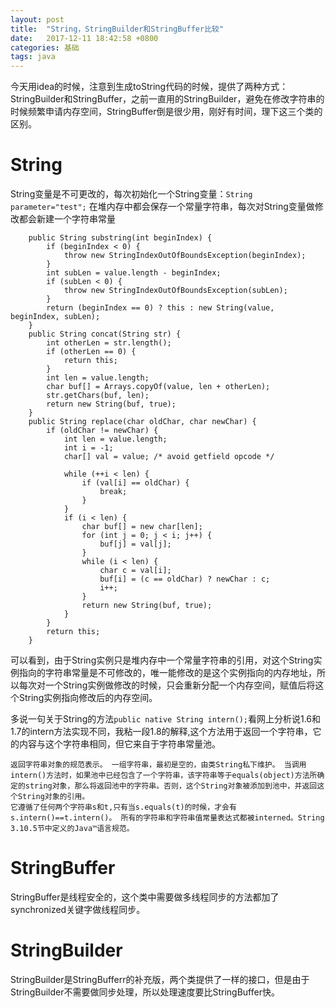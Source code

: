 ```yaml
---
layout: post
title:  "String，StringBuilder和StringBuffer比较"
date:   2017-12-11 18:42:58 +0800
categories: 基础
tags: java
---
```


今天用idea的时候，注意到生成toString代码的时候，提供了两种方式：StringBuilder和StringBuffer，之前一直用的StringBuilder，避免在修改字符串的时候频繁申请内存空间，StringBuffer倒是很少用，刚好有时间，理下这三个类的区别。

# String
String变量是不可更改的，每次初始化一个String变量：`String parameter="test";` 在堆内存中都会保存一个常量字符串，每次对String变量做修改都会新建一个字符串常量

~~~
    public String substring(int beginIndex) {
        if (beginIndex < 0) {
            throw new StringIndexOutOfBoundsException(beginIndex);
        }
        int subLen = value.length - beginIndex;
        if (subLen < 0) {
            throw new StringIndexOutOfBoundsException(subLen);
        }
        return (beginIndex == 0) ? this : new String(value, beginIndex, subLen);
    }
    public String concat(String str) {
        int otherLen = str.length();
        if (otherLen == 0) {
            return this;
        }
        int len = value.length;
        char buf[] = Arrays.copyOf(value, len + otherLen);
        str.getChars(buf, len);
        return new String(buf, true);
    }
    public String replace(char oldChar, char newChar) {
        if (oldChar != newChar) {
            int len = value.length;
            int i = -1;
            char[] val = value; /* avoid getfield opcode */

            while (++i < len) {
                if (val[i] == oldChar) {
                    break;
                }
            }
            if (i < len) {
                char buf[] = new char[len];
                for (int j = 0; j < i; j++) {
                    buf[j] = val[j];
                }
                while (i < len) {
                    char c = val[i];
                    buf[i] = (c == oldChar) ? newChar : c;
                    i++;
                }
                return new String(buf, true);
            }
        }
        return this;
    }
~~~
可以看到，由于String实例只是堆内存中一个常量字符串的引用，对这个String实例指向的字符串常量是不可修改的，唯一能修改的是这个实例指向的内存地址，所以每次对一个String实例做修改的时候，只会重新分配一个内存空间，赋值后将这个String实例指向修改后的内存空间。


多说一句关于String的方法`public native String intern();`看网上分析说1.6和1.7的intern方法实现不同，我粘一段1.8的解释,这个方法用于返回一个字符串，它的内容与这个字符串相同，但它来自于字符串常量池。

~~~
返回字符串对象的规范表示。 一组字符串，最初是空的，由类String私下维护。 当调用intern()方法时，如果池中已经包含了一个字符串，该字符串等于equals(object)方法所确定的string对象，那么将返回池中的字符串。否则，这个String对象被添加到池中，并返回这个String对象的引用。
它遵循了任何两个字符串s和t,只有当s.equals(t)的时候，才会有s.intern()==t.intern()。 所有的字符串和字符串值常量表达式都被interned。String 3.10.5节中定义的Java™语言规范。 
~~~

# StringBuffer
StringBuffer是线程安全的，这个类中需要做多线程同步的方法都加了synchronized关键字做线程同步。

# StringBuilder
StringBuilder是StringBufferr的补充版，两个类提供了一样的接口，但是由于StringBuilder不需要做同步处理，所以处理速度要比StringBuffer快。
